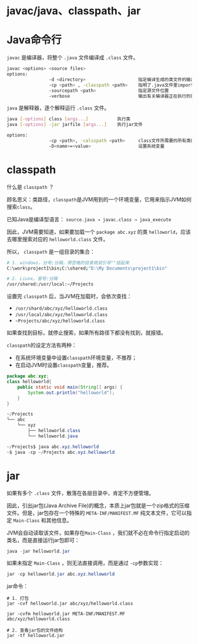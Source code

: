 # javac/java、classpath、jar

# Java命令行

`javac` 是编译器，将整个 `.java` 文件编译成 `.class` 文件。

```bash
javac <options> <source files>
options:
				-d <directory>                    指定编译生成的类文件的输出目录
				-cp <path> , -classpath <path>    指明了.java文件里import的类的位置
				-sourcepath <path>                指定源文件位置
				-verbose                          输出有关编译器正在执行的操作的消息
```

`java` 是解释器，逐个解释运行 `.class` 文件。

```bash
java [-options] class [args...]           执行类
java [-options] -jar jarfile [args...]    执行jar文件

options:
				-cp <path>, -calsspath <path>     class文件所需要的所有类的package路径
				-D<name>=<value>                  设置系统变量
```

# classpath

什么是 `classpath` ？

顾名思义：类路径，`classpath`是JVM用到的一个环境变量，它用来指示JVM如何搜索`class`。

已知Java是编译型语言： `source.java → javac.class → java_execute`

因此，JVM需要知道，如果要加载一个 `package abc.xyz` 的类 `helloworld`，应该去哪里搜索对应的 `helloworld.class` 文件。

所以， `classpath` 是一组目录的集合：

```bash
# 1. windows，分号;分隔，带空格的目录用双引号""括起来
C:\work\project1\bin;C:\shared;"D:\My Documents\project1\bin"

# 2. Liunx，冒号:分隔
/usr/shared:/usr/local:~/Projects
```

设置完 `classpath` 后，当JVM在加载时，会依次查找：

- `/usr/shard/abc/xyz/helloworld.class`
- `/usr/local/abc/xyz/helloworld.class`
- `~Projects/abc/xyz/helloworld.class`

如果查找到目标，就停止搜索，如果所有路径下都没有找到，就报错。

`classpath`的设定方法有两种：

- 在系统环境变量中设置`classpath`环境变量，不推荐；
- 在启动JVM时设置`classpath`变量，推荐。

```java
package abc.xyz;
class helloworld{
    public static void main(String[] args) {
        System.out.println("helloworld");
    }
}

~/Projects
└── abc
    └── xyz
        ├── helloworld.class
        └── helloworld.java

~/Projects$ java abc.xyz.helloworld
~$ java -cp ~/Projects abc.xyz.helloworld
```

# jar

如果有多个 `.class` 文件，散落在各层目录中，肯定不方便管理。

因此，引出jar包(Java Archive File)的概念，本质上jar包就是一个zip格式的压缩文件。但是，jar包存在一个特殊的 `META-INF/MANIFEST.MF` 纯文本文件，它可以指定 `Main-Class` 和其他信息。

JVM会自动读取该文件，如果存在`Main-Class` ，我们就不必在命令行指定启动的类名，而是直接运行jar包即可：

```java
java -jar helloworld.jar
```

如果未指定 `Main-Class` ，则无法直接调用，而是通过 `-cp`参数实现：

```java
jar -cp helloworld.jar abc.xyz.helloworld
```

jar命令：

```shell
# 1. 打包
jar -cvf helloworld.jar abc/xyz/helloworld.class

jar -cvfm helloworld.jar META-INF/MANIFEST.MF  abc/xyz/helloworld.class

# 2. 查看jar包的文件结构
jar -tf helloworld.jar
```
